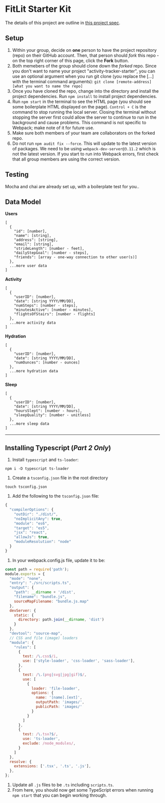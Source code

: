 # FitLit Starter Kit

The details of this project are outline in [this project spec](http://frontend.turing.io/projects/fitlit.html).

## Setup

1. Within your group, decide on **one** person to have the project repository (repo) on their GitHub account. Then, that person should *fork* this repo - on the top right corner of this page, click the **Fork** button.
1. Both memebers of the group should clone down the _forked_ repo. Since you don't want to name your project "activity-tracker-starter", you can use an optional argument when you run git clone (you replace the [...] with the terminal command arguments): `git clone [remote-address] [what you want to name the repo]`
1. Once you have cloned the repo, change into the directory and install the project dependencies. Run `npm install` to install project dependencies.
1. Run `npm start` in the terminal to see the HTML page (you should see some boilerplate HTML displayed on the page).  `Control + C` is the command to stop running the local server.  Closing the terminal without stopping the server first could allow the server to continue to run in the background and cause problems. This command is not specific to Webpack; make note of it for future use.   
1. Make sure both members of your team are collaborators on the forked repo.  
1. Do not run `npm audit fix --force`.  This will update to the latest version of packages.  We need to be using `webpack-dev-server@3.11.2` which is not the latest version.  If you start to run into Webpack errors, first check that all group members are using the correct version.  

## Testing

Mocha and chai are already set up, with a boilerplate test for you..


## Data Model

**Users**

```
[
  {
    "id": [number],
    "name": [string],
    "address": [string],
    "email": [string],
    "strideLength": [number - feet],
    "dailyStepGoal": [number - steps],
    "friends": [array - one-way connection to other user(s)]
  },
  ...more user data
]
```

**Activity**

```
[
  {
    "userID": [number],
    "date": [string YYYY/MM/DD],
    "numSteps": [number - steps],
    "minutesActive": [number - minutes],
    "flightsOfStairs": [number - flights]
  },
  ...more activity data
]
```

**Hydration**

```
[
  {
    "userID": [number],
    "date": [string YYYY/MM/DD],
    "numOunces": [number - ounces]
  },
  ...more hydration data
]
```

**Sleep**

```
[
  {
    "userID": [number],
    "date": [string YYYY/MM/DD],
    "hoursSlept": [number - hours],
    "sleepQuality": [number - unitless]
  },
  ...more sleep data
]
```

---
## Installing Typescript (*Part 2 Only*)
1. Install `typescript` and `ts-loader`:
```
npm i -D typescript ts-loader
```
1. Create a `tsconfig.json` file in the root directory
```
touch tsconfig.json
```
1. Add the following to the `tsconfig.json` file:
```js
{
  "compilerOptions": {
    "outDir": "./dist/",
    "noImplicitAny": true,
    "module": "es6",
    "target": "es5",
    "jsx": "react",
    "allowJs": true,
    "moduleResolution": "node"
  }
}
```
1. In your webpack.config.js file, update it to be:
```js
const path = require('path');
module.exports = {
  "mode": "none",
  "entry": "./src/scripts.ts",
  "output": {
    "path": __dirname + '/dist',
    "filename": "bundle.js",
    sourceMapFilename: "bundle.js.map"
  },
  devServer: {
    static: {
      directory: path.join(__dirname, 'dist')
    }
  },
  "devtool": "source-map",
  // CSS and file (image) loaders
  "module": {
    "rules": [
      {
        test: /\.css$/i,
        use: ['style-loader', 'css-loader', 'sass-loader'],
      },
      {
        test: /\.(png|svg|jpg|gif)$/,
        use: [
          {
            loader: 'file-loader',
            options: {
              name: '[name].[ext]',
              outputPath: 'images/',
              publicPath: 'images/'
            }
          }
        ]
      },
      {
        test: /\.tsx?$/,
        use: 'ts-loader',
        exclude: /node_modules/,
      }
    ]
  },
  resolve: {
    extensions: ['.tsx', '.ts', '.js'],
  },
};
```
1. Update all `.js` files to be `.ts` including `scripts.ts`.
1. From here, you should now get some TypeScript errors when running `npm start` that you can begin working through.